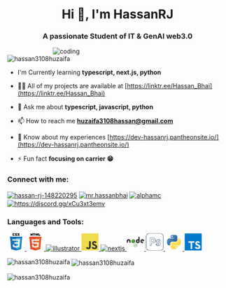 <h1 align="center">Hi 👋, I'm HassanRJ</h1>
<h3 align="center">A passionate Student of IT & GenAI web3.0</h3>

<img src="https://user-images.githubusercontent.com/55389276/140866485-8fb1c876-9a8f-4d6a-98dc-08c4981eaf70.gif" align="right" alt="coding" width="400">

<p align="left"> <img src="https://komarev.com/ghpvc/?username=hassan3108huzaifa&label=Profile%20views&color=0e75b6&style=flat" alt="hassan3108huzaifa" /> </p>

- I'm Currently learning **typescript, next.js, python**

- 👨‍💻 All of my projects are available at [https://linktr.ee/Hassan_Bhai](https://linktr.ee/Hassan_Bhai)

- 💬 Ask me about **typescript, javascript, python**

- 📫 How to reach me **huzaifa3108hassan@gmail.com**

- 📄 Know about my experiences [https://dev-hassanrj.pantheonsite.io/](https://dev-hassanrj.pantheonsite.io/)

- ⚡ Fun fact **focusing on carrier 😁**

<h3 align="left">Connect with me:</h3>
<p align="left">
<a href="https://linkedin.com/in/hassan-rj-148220295" target="blank"><img align="center" src="https://raw.githubusercontent.com/rahuldkjain/github-profile-readme-generator/master/src/images/icons/Social/linked-in-alt.svg" alt="hassan-rj-148220295" height="30" width="40" /></a>
<a href="https://instagram.com/mr.hassanbhai" target="blank"><img align="center" src="https://raw.githubusercontent.com/rahuldkjain/github-profile-readme-generator/master/src/images/icons/Social/instagram.svg" alt="mr.hassanbhai" height="30" width="40" /></a>
<a href="https://www.youtube.com/c/alphamc" target="blank"><img align="center" src="https://raw.githubusercontent.com/rahuldkjain/github-profile-readme-generator/master/src/images/icons/Social/youtube.svg" alt="alphamc" height="30" width="40" /></a>
<a href="https://discord.gg/https://discord.gg/xCu3xt3emv" target="blank"><img align="center" src="https://raw.githubusercontent.com/rahuldkjain/github-profile-readme-generator/master/src/images/icons/Social/discord.svg" alt="https://discord.gg/xCu3xt3emv" height="30" width="40" /></a>
</p>

<h3 align="left">Languages and Tools:</h3>
<p align="left"> <a href="https://www.w3schools.com/css/" target="_blank" rel="noreferrer"> <img src="https://raw.githubusercontent.com/devicons/devicon/master/icons/css3/css3-original-wordmark.svg" alt="css3" width="40" height="40"/> </a> <a href="https://www.w3.org/html/" target="_blank" rel="noreferrer"> <img src="https://raw.githubusercontent.com/devicons/devicon/master/icons/html5/html5-original-wordmark.svg" alt="html5" width="40" height="40"/> </a> <a href="https://www.adobe.com/in/products/illustrator.html" target="_blank" rel="noreferrer"> <img src="https://www.vectorlogo.zone/logos/adobe_illustrator/adobe_illustrator-icon.svg" alt="illustrator" width="40" height="40"/> </a> <a href="https://developer.mozilla.org/en-US/docs/Web/JavaScript" target="_blank" rel="noreferrer"> <img src="https://raw.githubusercontent.com/devicons/devicon/master/icons/javascript/javascript-original.svg" alt="javascript" width="40" height="40"/> </a> <a href="https://nextjs.org/" target="_blank" rel="noreferrer"> <img src="https://cdn.worldvectorlogo.com/logos/nextjs-2.svg" alt="nextjs" width="40" height="40"/> </a> <a href="https://nodejs.org" target="_blank" rel="noreferrer"> <img src="https://raw.githubusercontent.com/devicons/devicon/master/icons/nodejs/nodejs-original-wordmark.svg" alt="nodejs" width="40" height="40"/> </a> <a href="https://www.photoshop.com/en" target="_blank" rel="noreferrer"> <img src="https://raw.githubusercontent.com/devicons/devicon/master/icons/photoshop/photoshop-line.svg" alt="photoshop" width="40" height="40"/> </a> <a href="https://www.python.org" target="_blank" rel="noreferrer"> <img src="https://raw.githubusercontent.com/devicons/devicon/master/icons/python/python-original.svg" alt="python" width="40" height="40"/> </a> <a href="https://www.typescriptlang.org/" target="_blank" rel="noreferrer"> <img src="https://raw.githubusercontent.com/devicons/devicon/master/icons/typescript/typescript-original.svg" alt="typescript" width="40" height="40"/> </a> </p>

<p><img align="left" src="https://github-readme-stats.vercel.app/api/top-langs?username=hassan3108huzaifa&show_icons=true&locale=en&layout=compact" alt="hassan3108huzaifa" /></p>

<p>&nbsp;<img align="center" src="https://github-readme-stats.vercel.app/api?username=hassan3108huzaifa&show_icons=true&locale=en" alt="hassan3108huzaifa" /></p>

<p><img align="center" src="https://github-readme-streak-stats.herokuapp.com/?user=hassan3108huzaifa&" alt="hassan3108huzaifa" /></p>
